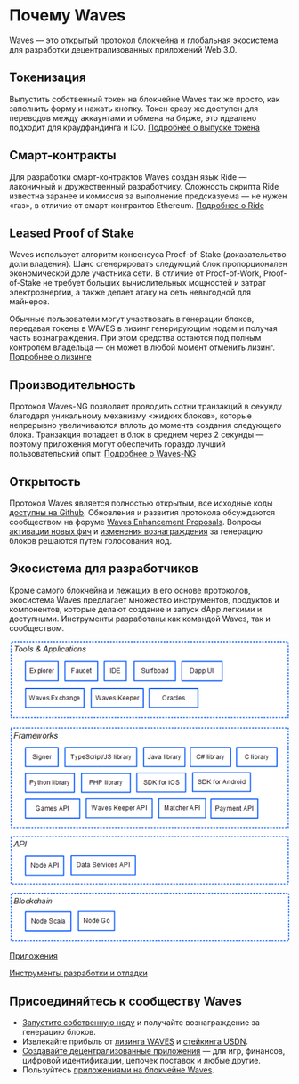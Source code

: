 # Почему Waves

Waves — это открытый протокол блокчейна и глобальная экосистема для разработки децентрализованных приложений Web&nbsp;3.0.

## Токенизация

Выпустить собственный токен на блокчейне Waves так же просто, как заполнить форму и нажать кнопку. Токен сразу же доступен для переводов между аккаунтами и обмена на бирже, это идеально подходит для краудфандинга и ICO. [Подробнее о выпуске токена](/ru/building-apps/how-to/assets/issue)

## Смарт-контракты

Для разработки смарт-контрактов Waves создан язык Ride — лаконичный и дружественный разработчику. Сложность скрипта Ride известна заранее и комиссия за выполнение предсказуема — не нужен «газ», в отличие от смарт-контрактов Ethereum. [Подробнее о Ride](/ru/ride/getting-started)

## Leased Proof of Stake

Waves использует алгоритм консенсуса Proof-of-Stake (доказательство доли владения). Шанс сгенерировать следующий блок пропорционален экономической доле участника сети. В отличие от Proof-of-Work, Proof-of-Stake не требует больших вычислительных мощностей и затрат электроэнергии, а также делает атаку на сеть невыгодной для майнеров.

Обычные пользователи могут участвовать в генерации блоков, передавая токены в WAVES в лизинг генерирующим нодам и получая часть вознаграждения. При этом средства остаются под полным контролем владельца — он может в любой момент отменить лизинг. [Подробнее о лизинге](/ru/blockchain/leasing)

## Производительность

Протокол Waves-NG позволяет проводить сотни транзакций в секунду благодаря уникальному механизму «жидких блоков», которые непрерывно увеличиваются вплоть до момента создания следующего блока. Транзакция попадает в блок в среднем через 2 секунды — поэтому приложения могут обеспечить гораздо лучший пользовательский опыт. [Подробнее о Waves-NG](/ru/blockchain/waves-protocol/waves-ng-protocol)

## Открытость

Протокол Waves является полностью открытым, все исходные коды [доступны на Github](https://github.com/wavesplatform). Обновления и развития протокола обсуждаются сообществом на форуме [Waves Enhancement Proposals](https://forum.waves.tech/c/waves-improvment-proposals/23). Вопросы [активации новых фич](/ru/waves-node/features/) и [изменения вознаграждения](/ru/blockchain/mining/mining-reward) за генерацию блоков решаются путем голосования нод.

## Экосистема для разработчиков

Кроме самого блокчейна и лежащих в его основе протоколов, экосистема Waves предлагает множество инструментов, продуктов и компонентов, которые делают создание и запуск dApp легкими и доступными. Инструменты разработаны как командой Waves, так и сообществом.

![](./_assets/ecosystem.png)

[Приложения](/ru/ecosystem/)

[Инструменты разработки и отладки](/ru/building-apps/smart-contracts/tools/)

<!--## Спонсирование

Разработчик приложения может платить комиссию за вызов скрипта dApp вместо пользователей и тем самым снизить порог входа для них — например, сделать бесплатный пробный период. [Подробнее](/ru/blockchain/waves-protocol/sponsored-fee)-->

## Присоединяйтесь к сообществу Waves

* [Запустите собственную ноду](/ru/waves-node/) и получайте вознаграждение за генерацию блоков.
* Извлекайте прибыль от [лизинга WAVES](/en/blockchain/leasing) и [стейкинга USDN](https://waves.exchange/investments/staking/USDN).
* [Создавайте децентрализованные приложения](/ru/building-apps/) — для игр, финансов, цифровой идентификации, цепочек поставок и любые другие.
* Пользуйтесь [приложениями на блокчейне Waves](https://www.dappocean.io/ru).